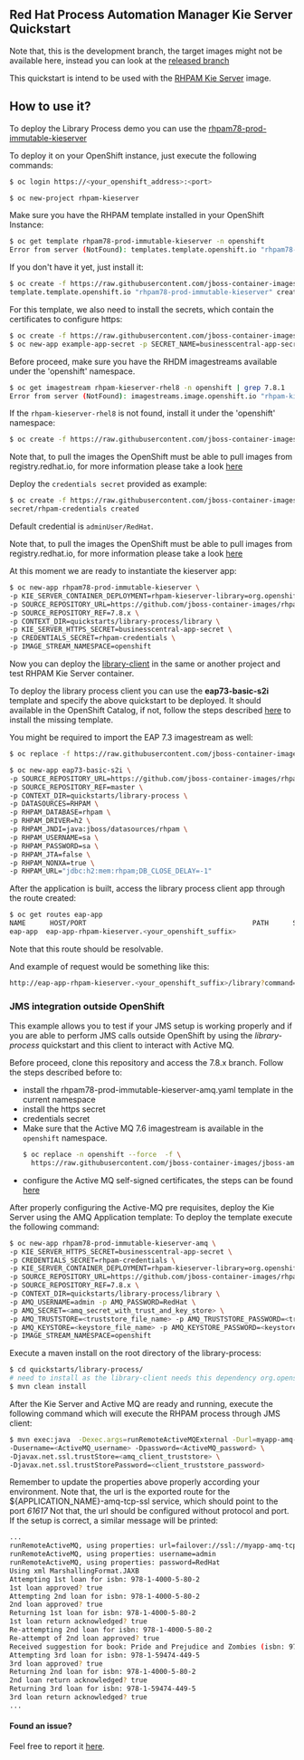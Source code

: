 ## Red Hat Process Automation Manager Kie Server Quickstart

Note that, this is the development branch, the target images might not be available here, instead you can look at the [released branch](https://github.com/jboss-container-images/rhpam-7-openshift-image/tree/7.8.x/quickstarts/library-process)

This quickstart is intend to be used with the [RHPAM Kie Server](https://github.com/jboss-container-images/rhpam-7-openshift-image/tree/master/kieserver) image.

## How to use it?

To deploy the Library Process demo you can use the [rhpam78-prod-immutable-kieserver](https://github.com/jboss-container-images/rhpam-7-openshift-image/blob/master/templates/rhpam78-prod-immutable-kieserver.yaml)

To deploy it on your OpenShift instance, just execute the following commands:

```bash
$ oc login https://<your_openshift_address>:<port>
```

```bash
$ oc new-project rhpam-kieserver
```

Make sure you have the RHPAM template installed in your OpenShift Instance:
```bash
$ oc get template rhpam78-prod-immutable-kieserver -n openshift
Error from server (NotFound): templates.template.openshift.io "rhpam78-prod-immutable-kieserver" not found
```

If you don't have it yet, just install it:

```bash
$ oc create -f https://raw.githubusercontent.com/jboss-container-images/rhpam-7-openshift-image/7.8.x/templates/rhpam78-prod-immutable-kieserver.yaml -n openshift
template.template.openshift.io "rhpam78-prod-immutable-kieserver" created
```

For this template, we also need to install the secrets, which contain the certificates to configure https:
```bash
$ oc create -f https://raw.githubusercontent.com/jboss-container-images/rhpam-7-openshift-image/7.8.x/example-app-secret-template.yaml
$ oc new-app example-app-secret -p SECRET_NAME=businesscentral-app-secret
```

Before proceed, make sure you have the RHDM imagestreams available under the 'openshift' namespace.

```bash
$ oc get imagestream rhpam-kieserver-rhel8 -n openshift | grep 7.8.1
Error from server (NotFound): imagestreams.image.openshift.io "rhpam-kieserver-rhel8" not found

```
 If the `rhpam-kieserver-rhel8` is not found, install it under the 'openshift' namespace:
 ```bash
$ oc create -f https://raw.githubusercontent.com/jboss-container-images/rhpam-7-openshift-image/7.8.x/rhpam78-image-streams.yaml -n openshift
```

Note that, to pull the images the OpenShift must be able to pull images from registry.redhat.io, for more information
please take a look [here](https://access.redhat.com/RegistryAuthentication)


Deploy the `credentials secret` provided as example:

```bash
$ oc create -f https://raw.githubusercontent.com/jboss-container-images/rhpam-7-openshift-image/7.8.x/example-credentials.yaml
secret/rhpam-credentials created
```

Default credential is `adminUser/RedHat`.

Note that, to pull the images the OpenShift must be able to pull images from registry.redhat.io, for more information
please take a look [here](https://access.redhat.com/RegistryAuthentication)

At this moment we are ready to instantiate the kieserver app:

```bash
$ oc new-app rhpam78-prod-immutable-kieserver \
-p KIE_SERVER_CONTAINER_DEPLOYMENT=rhpam-kieserver-library=org.openshift.quickstarts:rhpam-kieserver-library:1.6.0-SNAPSHOT \
-p SOURCE_REPOSITORY_URL=https://github.com/jboss-container-images/rhpam-7-openshift-image.git \
-p SOURCE_REPOSITORY_REF=7.8.x \
-p CONTEXT_DIR=quickstarts/library-process/library \
-p KIE_SERVER_HTTPS_SECRET=businesscentral-app-secret \
-p CREDENTIALS_SECRET=rhpam-credentials \
-p IMAGE_STREAM_NAMESPACE=openshift
```

Now you can deploy the [library-client](library-client) in the same or another project and test RHPAM Kie Server container.

To deploy the library process client you can use the **eap73-basic-s2i** template and specify the above quickstart to be deployed. It should available in the OpenShift Catalog, 
if not, follow the steps described [here](https://github.com/jboss-container-images/jboss-eap-7-openshift-image/blob/eap73/README.adoc) to install the missing template. 

You might be required to import the EAP 7.3 imagestream as well:
```bash
$ oc replace -f https://raw.githubusercontent.com/jboss-container-images/jboss-eap-7-openshift-image/eap73/templates/eap73-image-stream.json -n openshift
```

```bash
$ oc new-app eap73-basic-s2i \
-p SOURCE_REPOSITORY_URL=https://github.com/jboss-container-images/rhpam-7-openshift-image.git \
-p SOURCE_REPOSITORY_REF=master \
-p CONTEXT_DIR=quickstarts/library-process \
-p DATASOURCES=RHPAM \
-p RHPAM_DATABASE=rhpam \
-p RHPAM_DRIVER=h2 \
-p RHPAM_JNDI=java:jboss/datasources/rhpam \
-p RHPAM_USERNAME=sa \
-p RHPAM_PASSWORD=sa \
-p RHPAM_JTA=false \
-p RHPAM_NONXA=true \
-p RHPAM_URL="jdbc:h2:mem:rhpam;DB_CLOSE_DELAY=-1"
```


After the application is built, access the library process client app through the route created:

```bash
$ oc get routes eap-app
NAME      HOST/PORT                                         PATH      SERVICES   PORT      TERMINATION   WILDCARD
eap-app  eap-app-rhpam-kieserver.<your_openshift_suffix>               eap-app    <all>                   None
```

Note that this route should be resolvable.

And example of request would be something like this:

```bash
http://eap-app-rhpam-kieserver.<your_openshift_suffix>/library?command=runRemoteRest&protocol=http&host=myapp-kieserver&port=8080&username=adminUser&password=RedHat
```


### JMS integration outside OpenShift


This example allows you to test if your JMS setup is working properly and if you are able to perform JMS calls outside OpenShift
by using the *library-process* quickstart and this client to interact with Active MQ.

Before proceed, clone this repository and access the 7.8.x branch.
Follow the steps described before to:
 - install the rhpam78-prod-immutable-kieserver-amq.yaml template in the current namespace
 - install the https secret
 - credentials secret
 - Make sure that the Active MQ 7.6 imagestream is available in the `openshift` namespace. 
   ```bash
   $ oc replace -n openshift --force  -f \
     https://raw.githubusercontent.com/jboss-container-images/jboss-amq-7-broker-openshift-image/76-7.6.0.GA/amq-broker-7-image-streams.yaml
   ```
 - configure the Active MQ self-signed certificates, the steps can be found [here](https://access.redhat.com/documentation/en-us/red_hat_amq/7.6/html/deploying_amq_broker_on_openshift/connecting-external-clients-to-templates-based-brokers_broker-ocp)

After properly configuring the Active-MQ pre requisites, deploy the Kie Server using the AMQ Application template:
To deploy the template execute the following command:

```bash
$ oc new-app rhpam78-prod-immutable-kieserver-amq \
-p KIE_SERVER_HTTPS_SECRET=businesscentral-app-secret \
-p CREDENTIALS_SECRET=rhpam-credentials \
-p KIE_SERVER_CONTAINER_DEPLOYMENT=rhpam-kieserver-library=org.openshift.quickstarts:rhpam-kieserver-library:1.6.0-SNAPSHOT  \
-p SOURCE_REPOSITORY_URL=https://github.com/jboss-container-images/rhpam-7-openshift-image.git \
-p SOURCE_REPOSITORY_REF=7.8.x \
-p CONTEXT_DIR=quickstarts/library-process/library \
-p AMQ_USERNAME=admin -p AMQ_PASSWORD=RedHat \
-p AMQ_SECRET=<amq_secret_with_trust_and_key_store> \
-p AMQ_TRUSTSTORE=<truststore_file_name> -p AMQ_TRUSTSTORE_PASSWORD=<truststore_password> \
-p AMQ_KEYSTORE=<keystore_file_name> -p AMQ_KEYSTORE_PASSWORD=<keystore_password> \
-p IMAGE_STREAM_NAMESPACE=openshift
```


Execute a maven install on the root directory of the library-process:
```sh
$ cd quickstarts/library-process/
# need to install as the library-client needs this dependency org.openshift.quickstarts:rhpam-kieserver-library:jar
$ mvn clean install
```

After the Kie Server and Active MQ are ready and running, execute the following command which will execute the RHPAM process
through JMS client:
```bash
$ mvn exec:java  -Dexec.args=runRemoteActiveMQExternal -Durl=myapp-amq-tcp-ssl-kieserver.apps.test.cloud \
-Dusername=<ActiveMQ_username> -Dpassword=<ActiveMQ_password> \
-Djavax.net.ssl.trustStore=<amq_client_truststore> \
-Djavax.net.ssl.trustStorePassword=<client_truststore_password>
```

Remember to update the properties above properly according your environment. Note that, the url is the exported route for the
${APPLICATION_NAME}-amq-tcp-ssl service, which should point to the port *61617*
Not that, the url should be configured without protocol and port.
If the setup is correct, a similar message will be printed:

```bash
...
runRemoteActiveMQ, using properties: url=failover://ssl://myapp-amq-tcp-ssl-kieserver.apps.test.cloud:443
runRemoteActiveMQ, using properties: username=admin
runRemoteActiveMQ, using properties: password=RedHat
Using xml MarshallingFormat.JAXB
Attempting 1st loan for isbn: 978-1-4000-5-80-2
1st loan approved? true
Attempting 2nd loan for isbn: 978-1-4000-5-80-2
2nd loan approved? true
Returning 1st loan for isbn: 978-1-4000-5-80-2
1st loan return acknowledged? true
Re-attempting 2nd loan for isbn: 978-1-4000-5-80-2
Re-attempt of 2nd loan approved? true
Received suggestion for book: Pride and Prejudice and Zombies (isbn: 978-1-59474-449-5)
Attempting 3rd loan for isbn: 978-1-59474-449-5
3rd loan approved? true
Returning 2nd loan for isbn: 978-1-4000-5-80-2
2nd loan return acknowledged? true
Returning 3rd loan for isbn: 978-1-59474-449-5
3rd loan return acknowledged? true
...
```

#### Found an issue?
Feel free to report it [here](https://github.com/jboss-container-images/rhpam-7-openshift-image/issues/new).
